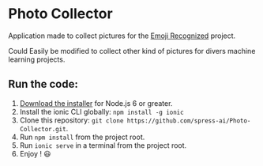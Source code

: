 # Photo Collector
Application made to collect pictures for the [Emoji Recognized](https://github.com/spress-ai/Emoji-Recognizer) project.

Could Easily be modified to collect other kind of pictures for divers machine learning projects.

## Run the code:

1. [Download the installer](https://nodejs.org/) for Node.js 6 or greater.
2. Install the ionic CLI globally: `npm install -g ionic`
3. Clone this repository: `git clone https://github.com/spress-ai/Photo-Collector.git`.
4. Run `npm install` from the project root.
5. Run `ionic serve` in a terminal from the project root.
6. Enjoy ! :smiley: